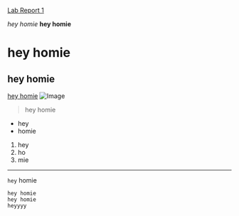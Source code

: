 [Lab Report 1](https://stguast.github.io/cse15l-lab-reports/lab-report-1-week-0.html)

*hey homie*
**hey homie**
# hey homie
## hey homie
[hey homie](https://www.goodreads.com/)
![Image](https://upload.wikimedia.org/wikipedia/commons/thumb/3/31/Emoji_u1f600.svg/800px-Emoji_u1f600.svg.png)
> hey homie

- hey
- homie

1. hey
2. ho
3. mie

***

`hey` homie

```
hey homie
hey homie 
heyyyy
```

